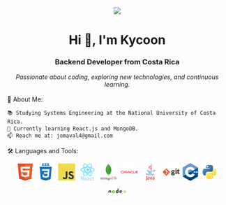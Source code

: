 <div id="header" align="center">
     <img src="https://media1.giphy.com/media/sOhfbXRFGCOXUi4LhU/giphy.gif?cid=ecf05e47heqronrmt7sqjz5ymyjtp7cqgrr04xz0xhj23eoj&ep=v1_gifs_related&rid=giphy.gif&ct=g" width="200" />
    <h1>Hi 👋, I'm Kycoon</h1>
    <h3>Backend Developer from Costa Rica</h3>
</div>
<div align="center">
    <i>Passionate about coding, exploring new technologies, and continuous learning.</i>
</div>
<br/>
🌟 About Me:

    📚 Studying Systems Engineering at the National University of Costa Rica.
    🌱 Currently learning React.js and MongoDB.
    📫 Reach me at: jomaval4@gmail.com

🛠️ Languages and Tools:
<p align="center">
        <img src="https://github.com/devicons/devicon/blob/master/icons/html5/html5-original.svg" title="HTML5" alt="HTML" width="40" height="40"/>&nbsp;
        <img src="https://github.com/devicons/devicon/blob/master/icons/css3/css3-plain-wordmark.svg"  title="CSS3" alt="CSS" width="40" height="40"/>&nbsp;
        <img src="https://github.com/devicons/devicon/blob/master/icons/javascript/javascript-original.svg" title="JavaScript" alt="JavaScript" width="40" height="40"/>&nbsp;
        <img src="https://github.com/devicons/devicon/blob/master/icons/react/react-original-wordmark.svg" title="React" alt="React" width="40" height="40"/>&nbsp;
        <img src="https://github.com/devicons/devicon/blob/master/icons/mongodb/mongodb-original-wordmark.svg" title="Bootstrap" alt="Bootstrap" width="40" height="40"/>&nbsp;
        <img src="https://github.com/devicons/devicon/blob/master/icons/oracle/oracle-original.svg" title="Sass" alt="Sass" width="40" height="40"/>&nbsp;
        <img src="https://github.com/devicons/devicon/blob/master/icons/java/java-original-wordmark.svg" title="MySQL"  alt="MySQL" width="40" height="40"/>&nbsp;
        <img src="https://github.com/devicons/devicon/blob/master/icons/git/git-original-wordmark.svg" title="Git" **alt="Git" width="40" height="40"/>
        <img src="https://github.com/devicons/devicon/blob/master/icons/cplusplus/cplusplus-original.svg" title="Git" **alt="Git" width="40" height="40"/>
        <img src="https://github.com/devicons/devicon/blob/master/icons/python/python-original.svg" title="Git" **alt="Git" width="40" height="40"/>
        <img src="https://github.com/devicons/devicon/blob/master/icons/nodejs/nodejs-original-wordmark.svg" title="Git" **alt="Git" width="40" height="40"/>
</p>
